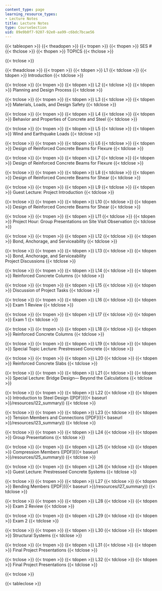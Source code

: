 ```yaml
---
content_type: page
learning_resource_types:
- Lecture Notes
title: Lecture Notes
type: CourseSection
uid: 89e9b0f7-9207-92e0-aa99-c6bdc7bcae56
---
```


{{< tableopen >}}
{{< theadopen >}}
{{< tropen >}}
{{< thopen >}}
SES #
{{< thclose >}}
{{< thopen >}}
TOPICS
{{< thclose >}}

{{< trclose >}}

{{< theadclose >}}
{{< tropen >}}
{{< tdopen >}}
L1
{{< tdclose >}}
{{< tdopen >}}
Introduction
{{< tdclose >}}

{{< trclose >}}
{{< tropen >}}
{{< tdopen >}}
L2
{{< tdclose >}}
{{< tdopen >}}
Planning and Design Process
{{< tdclose >}}

{{< trclose >}}
{{< tropen >}}
{{< tdopen >}}
L3
{{< tdclose >}}
{{< tdopen >}}
Materials, Loads, and Design Safety
{{< tdclose >}}

{{< trclose >}}
{{< tropen >}}
{{< tdopen >}}
L4
{{< tdclose >}}
{{< tdopen >}}
Behavior and Properties of Concrete and Steel
{{< tdclose >}}

{{< trclose >}}
{{< tropen >}}
{{< tdopen >}}
L5
{{< tdclose >}}
{{< tdopen >}}
Wind and Earthquake Loads
{{< tdclose >}}

{{< trclose >}}
{{< tropen >}}
{{< tdopen >}}
L6
{{< tdclose >}}
{{< tdopen >}}
Design of Reinforced Concrete Beams for Flexure
{{< tdclose >}}

{{< trclose >}}
{{< tropen >}}
{{< tdopen >}}
L7
{{< tdclose >}}
{{< tdopen >}}
Design of Reinforced Concrete Beams for Flexure
{{< tdclose >}}

{{< trclose >}}
{{< tropen >}}
{{< tdopen >}}
L8
{{< tdclose >}}
{{< tdopen >}}
Design of Reinforced Concrete Beams for Shear
{{< tdclose >}}

{{< trclose >}}
{{< tropen >}}
{{< tdopen >}}
L9
{{< tdclose >}}
{{< tdopen >}}
Guest Lecture: Project Introduction
{{< tdclose >}}

{{< trclose >}}
{{< tropen >}}
{{< tdopen >}}
L10
{{< tdclose >}}
{{< tdopen >}}
Design of Reinforced Concrete Beams for Shear
{{< tdclose >}}

{{< trclose >}}
{{< tropen >}}
{{< tdopen >}}
L11
{{< tdclose >}}
{{< tdopen >}}
Project Hour: Group Presentations on Site Visit Observation
{{< tdclose >}}

{{< trclose >}}
{{< tropen >}}
{{< tdopen >}}
L12
{{< tdclose >}}
{{< tdopen >}}
Bond, Anchorage, and Serviceability
{{< tdclose >}}

{{< trclose >}}
{{< tropen >}}
{{< tdopen >}}
L13
{{< tdclose >}}
{{< tdopen >}}
Bond, Anchorage, and Serviceability  
Project Discussions
{{< tdclose >}}

{{< trclose >}}
{{< tropen >}}
{{< tdopen >}}
L14
{{< tdclose >}}
{{< tdopen >}}
Reinforced Concrete Columns
{{< tdclose >}}

{{< trclose >}}
{{< tropen >}}
{{< tdopen >}}
L15
{{< tdclose >}}
{{< tdopen >}}
Discussion of Project Tasks
{{< tdclose >}}

{{< trclose >}}
{{< tropen >}}
{{< tdopen >}}
L16
{{< tdclose >}}
{{< tdopen >}}
Exam 1 Review
{{< tdclose >}}

{{< trclose >}}
{{< tropen >}}
{{< tdopen >}}
L17
{{< tdclose >}}
{{< tdopen >}}
Exam 1
{{< tdclose >}}

{{< trclose >}}
{{< tropen >}}
{{< tdopen >}}
L18
{{< tdclose >}}
{{< tdopen >}}
Reinforced Concrete Columns
{{< tdclose >}}

{{< trclose >}}
{{< tropen >}}
{{< tdopen >}}
L19
{{< tdclose >}}
{{< tdopen >}}
Special Topic Lecture: Prestressed Concrete
{{< tdclose >}}

{{< trclose >}}
{{< tropen >}}
{{< tdopen >}}
L20
{{< tdclose >}}
{{< tdopen >}}
Reinforced Concrete Slabs
{{< tdclose >}}

{{< trclose >}}
{{< tropen >}}
{{< tdopen >}}
L21
{{< tdclose >}}
{{< tdopen >}}
Special Lecture: Bridge Design— Beyond the Calculations
{{< tdclose >}}

{{< trclose >}}
{{< tropen >}}
{{< tdopen >}}
L22
{{< tdclose >}}
{{< tdopen >}}
Introduction to Steel Design ([PDF]({{< baseurl >}}/resources/l22_summary))
{{< tdclose >}}

{{< trclose >}}
{{< tropen >}}
{{< tdopen >}}
L23
{{< tdclose >}}
{{< tdopen >}}
Tension Members and Connections ([PDF]({{< baseurl >}}/resources/l23_summary))
{{< tdclose >}}

{{< trclose >}}
{{< tropen >}}
{{< tdopen >}}
L24
{{< tdclose >}}
{{< tdopen >}}
Group Presentations
{{< tdclose >}}

{{< trclose >}}
{{< tropen >}}
{{< tdopen >}}
L25
{{< tdclose >}}
{{< tdopen >}}
Compression Members ([PDF]({{< baseurl >}}/resources/l25_summary))
{{< tdclose >}}

{{< trclose >}}
{{< tropen >}}
{{< tdopen >}}
L26
{{< tdclose >}}
{{< tdopen >}}
Guest Lecture: Prestressed Concrete Systems
{{< tdclose >}}

{{< trclose >}}
{{< tropen >}}
{{< tdopen >}}
L27
{{< tdclose >}}
{{< tdopen >}}
Bending Members ([PDF]({{< baseurl >}}/resources/l27_summary))
{{< tdclose >}}

{{< trclose >}}
{{< tropen >}}
{{< tdopen >}}
L28
{{< tdclose >}}
{{< tdopen >}}
Exam 2 Review
{{< tdclose >}}

{{< trclose >}}
{{< tropen >}}
{{< tdopen >}}
L29
{{< tdclose >}}
{{< tdopen >}}
Exam 2
{{< tdclose >}}

{{< trclose >}}
{{< tropen >}}
{{< tdopen >}}
L30
{{< tdclose >}}
{{< tdopen >}}
Structural Systems
{{< tdclose >}}

{{< trclose >}}
{{< tropen >}}
{{< tdopen >}}
L31
{{< tdclose >}}
{{< tdopen >}}
Final Project Presentations
{{< tdclose >}}

{{< trclose >}}
{{< tropen >}}
{{< tdopen >}}
L32
{{< tdclose >}}
{{< tdopen >}}
Final Project Presentations
{{< tdclose >}}

{{< trclose >}}

{{< tableclose >}}